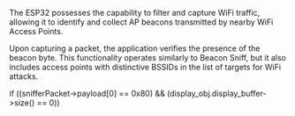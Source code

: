 The ESP32 possesses the capability to filter and capture WiFi traffic, allowing it to identify and collect AP beacons transmitted by nearby WiFi Access Points.

Upon capturing a packet, the application verifies the presence of the beacon byte. This functionality operates similarly to Beacon Sniff, but it also includes access points with distinctive BSSIDs in the list of targets for WiFi attacks.

if ((snifferPacket->payload[0] == 0x80) && (display_obj.display_buffer->size() == 0))
